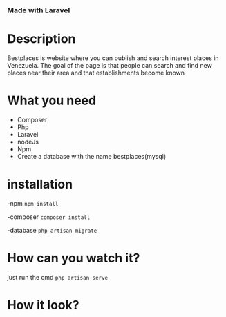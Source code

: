 ### Made with Laravel

# Description 

Bestplaces is website where you can publish and search interest places in Venezuela. The goal of the page is that people can search and find new places near their area and that establishments become known

# What you need

- Composer
- Php
- Laravel
- nodeJs
- Npm
- Create a database with the name bestplaces(mysql)

# installation

-npm
`npm install`

-composer
`composer install`

-database
`php artisan migrate`

# How can you watch it?

just run the cmd `php artisan serve`

# How it look?

